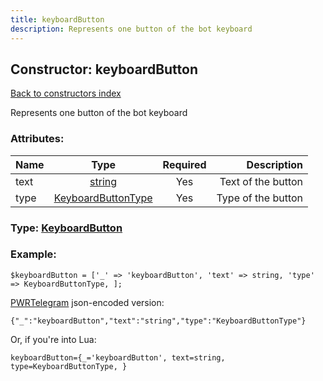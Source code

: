```yaml
---
title: keyboardButton
description: Represents one button of the bot keyboard
---
```

## Constructor: keyboardButton  
[Back to constructors index](index.md)



Represents one button of the bot keyboard

### Attributes:

| Name     |    Type       | Required | Description |
|----------|:-------------:|:--------:|------------:|
|text|[string](../types/string.md) | Yes|Text of the button|
|type|[KeyboardButtonType](../types/KeyboardButtonType.md) | Yes|Type of the button|



### Type: [KeyboardButton](../types/KeyboardButton.md)


### Example:

```
$keyboardButton = ['_' => 'keyboardButton', 'text' => string, 'type' => KeyboardButtonType, ];
```  

[PWRTelegram](https://pwrtelegram.xyz) json-encoded version:

```
{"_":"keyboardButton","text":"string","type":"KeyboardButtonType"}
```


Or, if you're into Lua:  


```
keyboardButton={_='keyboardButton', text=string, type=KeyboardButtonType, }

```


